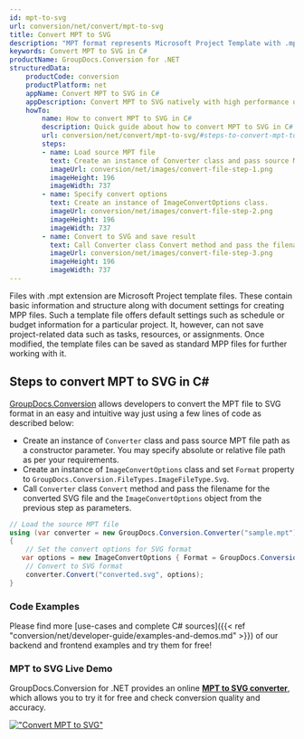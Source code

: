 ```yaml
---
id: mpt-to-svg
url: conversion/net/convert/mpt-to-svg
title: Convert MPT to SVG
description: "MPT format represents Microsoft Project Template with .mpt extension. Learn how to convert MPT to SVG file programmatically in C# language using GroupDocs.Conversion for .NET library."
keywords: Convert MPT to SVG in C#
productName: GroupDocs.Conversion for .NET
structuredData:
    productCode: conversion
    productPlatform: net
    appName: Convert MPT to SVG in C#
    appDescription: Convert MPT to SVG natively with high performance using C# language and server side GroupDocs.Conversion for .NET APIs, without the use of any software like Microsoft or Open Office.
    howTo:
        name: How to convert MPT to SVG in C# 
        description: Quick guide about how to convert MPT to SVG in C# with high performance and accuracy.
        url: conversion/net/convert/mpt-to-svg/#steps-to-convert-mpt-to-svg-in-c
        steps:
        - name: Load source MPT file 
          text: Create an instance of Converter class and pass source MPT file path as a constructor parameter. You may specify absolute or relative file path as per your requirements. 
          imageUrl: conversion/net/images/convert-file-step-1.png
          imageHeight: 196
          imageWidth: 737
        - name: Specify convert options 
          text: Create an instance of ImageConvertOptions class.
          imageUrl: conversion/net/images/convert-file-step-2.png
          imageHeight: 196
          imageWidth: 737
        - name: Convert to SVG and save result 
          text: Call Converter class Convert method and pass the filename for the converted HTML file and the ImageConvertOptions object from the previous step as parameters.
          imageUrl: conversion/net/images/convert-file-step-3.png
          imageHeight: 196
          imageWidth: 737
---
```


Files with .mpt extension are Microsoft Project template files. These contain basic information and structure along with document settings for creating MPP files. Such a template file offers default settings such as schedule or budget information for a particular project. It, however, can not save project-related data such as tasks, resources, or assignments. Once modified, the template files can be saved as standard MPP files for further working with it.

## Steps to convert MPT to SVG in C#

[GroupDocs.Conversion](https://products.groupdocs.com/conversion/net) allows developers to convert the MPT file to SVG format in an easy and intuitive way just using a few lines of code as described below:

* Create an instance of `Converter` class and pass source MPT file path as a constructor parameter. You may specify absolute or relative file path as per your requirements. 
* Create an instance of `ImageConvertOptions` class and set `Format` property to `GroupDocs.Conversion.FileTypes.ImageFileType.Svg`.
* Call `Converter` class `Convert` method and pass the filename for the converted SVG file and the `ImageConvertOptions` object from the previous step as parameters.

```csharp
// Load the source MPT file
using (var converter = new GroupDocs.Conversion.Converter("sample.mpt"))
{
    // Set the convert options for SVG format
   var options = new ImageConvertOptions { Format = GroupDocs.Conversion.FileTypes.ImageFileType.Svg };
    // Convert to SVG format
    converter.Convert("converted.svg", options);
}
```

### Code Examples

Please find more [use-cases and complete C# sources]({{< ref "conversion/net/developer-guide/examples-and-demos.md" >}}) of our backend and frontend examples and try them for free!

### MPT to SVG Live Demo

GroupDocs.Conversion for .NET provides an online [**MPT to SVG converter**](https://products.groupdocs.app/conversion/mpt-to-svg), which allows you to try it for free and check conversion quality and accuracy.

[!["Convert MPT to SVG"](conversion/net/images/convert-to-svg/convert-mpt-to-svg.png)](https://products.groupdocs.app/conversion/mpt-to-svg)